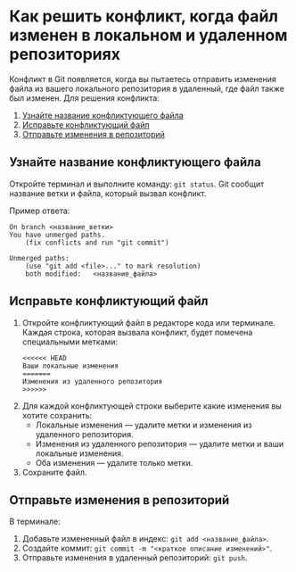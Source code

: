 # Как решить конфликт, когда файл изменен в локальном и удаленном репозиториях

Конфликт в Git появляется, когда вы пытаетесь отправить изменения файла из вашего локального репозитория в удаленный, где файл также был изменен. Для решения конфликта:
1. [Узнайте название конфликтующего файла](#узнайте-название-конфликтующего-файла)
2. [Исправьте конфликтующий файл](#исправьте-конфликтующий-файл)
3. [Отправьте изменения в репозиторий](#отправьте-изменения-в-репозиторий)

## Узнайте название конфликтующего файла
Откройте терминал и выполните команду: `git status`. Git сообщит название ветки и файла, который вызвал конфликт.

Пример ответа:
```
On branch <название_ветки>
You have unmerged paths.
    (fix conflicts and run "git commit")

Unmerged paths:
    (use "git add <file>..." to mark resolution)
    both modified:   <название_файла>
```

## Исправьте конфликтующий файл
1. Откройте конфликтующий файл в редакторе кода или терминале. Каждая строка, которая вызвала конфликт, будет помечена специальными метками:
    ```
    <<<<<< HEAD
    Ваши локальные изменения
    =======
    Изменения из удаленного репозитория
    >>>>>>
    ```
2. Для каждой конфликтующей строки выберите какие изменения вы хотите сохранить:
    - Локальные изменения — удалите метки и изменения из удаленного репозитория.
    - Изменения из удаленного репозитория — удалите метки и ваши локальные изменения.
    - Оба изменения — удалите только метки.
3. Сохраните файл.

## Отправьте изменения в репозиторий
В терминале:
1. Добавьте измененный файл в индекс: `git add <название_файла>`.
2. Создайте коммит: `git commit -m "<краткое описание изменений>"`.
3. Отправьте изменения в удаленный репозиторий: `git push`.